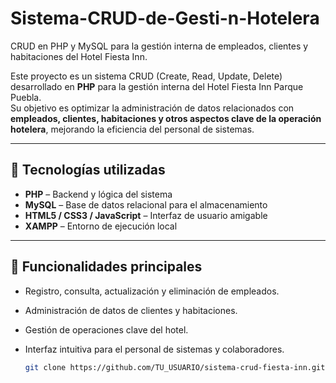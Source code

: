 # Sistema-CRUD-de-Gesti-n-Hotelera
CRUD en PHP y MySQL para la gestión interna de empleados, clientes y habitaciones del Hotel Fiesta Inn.

Este proyecto es un sistema CRUD (Create, Read, Update, Delete) desarrollado en **PHP** para la gestión interna del Hotel Fiesta Inn Parque Puebla.  
Su objetivo es optimizar la administración de datos relacionados con **empleados, clientes, habitaciones y otros aspectos clave de la operación hotelera**, mejorando la eficiencia del personal de sistemas.

---

## 🚀 Tecnologías utilizadas
- **PHP** – Backend y lógica del sistema
- **MySQL** – Base de datos relacional para el almacenamiento
- **HTML5 / CSS3 / JavaScript** – Interfaz de usuario amigable
- **XAMPP** – Entorno de ejecución local

---

## 📌 Funcionalidades principales
- Registro, consulta, actualización y eliminación de empleados.
- Administración de datos de clientes y habitaciones.
- Gestión de operaciones clave del hotel.
- Interfaz intuitiva para el personal de sistemas y colaboradores.

   ```bash
   git clone https://github.com/TU_USUARIO/sistema-crud-fiesta-inn.git
